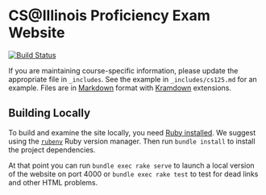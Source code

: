 # CS@Illinois Proficiency Exam Website

[![Build Status](https://travis-ci.org/texne/proficiency.cs.illinois.edu.svg?branch=master)](https://travis-ci.org/texne/proficiency.cs.illinois.edu)

If you are maintaining course-specific information, please update the
appropriate file in `_includes`. See the example in `_includes/cs125.md` for an
example. Files are in
[Markdown](https://github.com/adam-p/markdown-here/wiki/Markdown-Cheatsheet)
format with [Kramdown](https://kramdown.gettalong.org/) extensions.

## Building Locally

To build and examine the site locally, you need [Ruby
installed](https://www.ruby-lang.org/en/documentation/installation/). We
suggest using the [`rubenv`](https://github.com/rbenv/rbenv) Ruby version
manager. Then run `bundle install` to install the project dependencies.

At that point you can run `bundle exec rake serve` to launch a local version of the
website on port 4000 or `bundle exec rake test` to test for dead links and other HTML problems.
